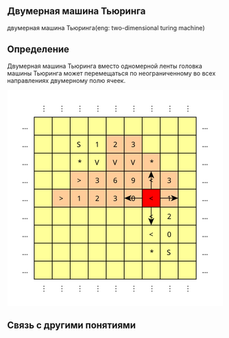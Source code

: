 ##   Двумерная машина Тьюринга
двумерная машина Тьюринга(eng: two-dimensional turing machine) 

## Определение
Двумерная машина Тьюринга вместо одномерной ленты головка машины Тьюринга может перемещаться по неограниченному во всех направлениях двумерному полю ячеек.

![two-dimensional turing machine](https://github.com/vernikkkkkkkkkkkkkkkkkkk/concept_new/blob/main/images/tm2d_memory.svg)


## Связь с другими понятиями
